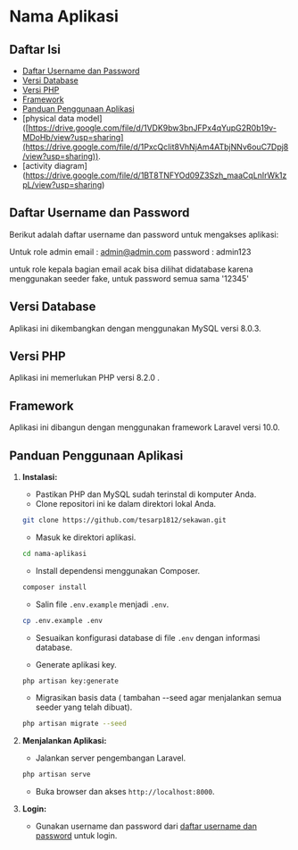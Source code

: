 # Nama Aplikasi

## Daftar Isi
- [Daftar Username dan Password](#daftar-username-dan-password)
- [Versi Database](#versi-database)
- [Versi PHP](#versi-php)
- [Framework](#framework)
- [Panduan Penggunaan Aplikasi](#panduan-penggunaan-aplikasi)
- [physical data model] ([https://drive.google.com/file/d/1VDK9bw3bnJFPx4qYupG2R0b19v-MDoHb/view?usp=sharing](https://drive.google.com/file/d/1PxcQcIit8VhNjAm4ATbjNNv6ouC7Dpj8/view?usp=sharing)).
- [activity diagram] (https://drive.google.com/file/d/1BT8TNFYOd09Z3Szh_maaCqLnIrWk1zpL/view?usp=sharing)


## Daftar Username dan Password

Berikut adalah daftar username dan password untuk mengakses aplikasi:

Untuk role admin 
email : admin@admin.com
password : admin123

untuk role kepala bagian email acak bisa dilihat didatabase karena menggunakan seeder fake, untuk password semua sama '12345'

## Versi Database

Aplikasi ini dikembangkan dengan menggunakan MySQL versi 8.0.3.

## Versi PHP

Aplikasi ini memerlukan PHP versi 8.2.0 .

## Framework

Aplikasi ini dibangun dengan menggunakan framework Laravel versi 10.0.

## Panduan Penggunaan Aplikasi

1. **Instalasi:**
    - Pastikan PHP dan MySQL sudah terinstal di komputer Anda.
    - Clone repositori ini ke dalam direktori lokal Anda.

    ```bash
    git clone https://github.com/tesarp1812/sekawan.git
    ```

    - Masuk ke direktori aplikasi.

    ```bash
    cd nama-aplikasi
    ```

    - Install dependensi menggunakan Composer.

    ```bash
    composer install
    ```

    - Salin file `.env.example` menjadi `.env`.

    ```bash
    cp .env.example .env
    ```

    - Sesuaikan konfigurasi database di file `.env` dengan informasi database.

    - Generate aplikasi key.

    ```bash
    php artisan key:generate
    ```

    - Migrasikan basis data ( tambahan --seed agar menjalankan semua seeder yang telah dibuat).

    ```bash 
    php artisan migrate --seed
    ```

2. **Menjalankan Aplikasi:**
    - Jalankan server pengembangan Laravel.

    ```bash
    php artisan serve
    ```

    - Buka browser dan akses `http://localhost:8000`.

3. **Login:**
    - Gunakan username dan password dari [daftar username dan password](#daftar-username-dan-password) untuk login.

